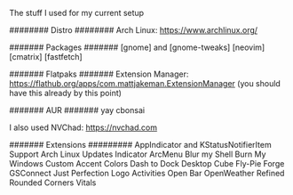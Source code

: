 The stuff I used for my current setup

######## Distro ########
Arch Linux: https://www.archlinux.org/

####### Packages #######
[gnome] and [gnome-tweaks]
[neovim]
[cmatrix]
[fastfetch]

####### Flatpaks #######
Extension Manager: https://flathub.org/apps/com.mattjakeman.ExtensionManager
(you should have this already by this point)

####### AUR #######
yay
cbonsai

I also used NVChad: https://nvchad.com

####### Extensions #########
AppIndicator and KStatusNotifierItem Support
Arch Linux Updates Indicator
ArcMenu
Blur my Shell
Burn My Windows
Custom Accent Colors
Dash to Dock
Desktop Cube
Fly-Pie
Forge
GSConnect
Just Perfection
Logo Activities
Open Bar
OpenWeather Refined
Rounded Corners
Vitals

